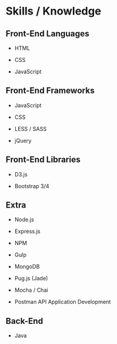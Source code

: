 # **Skills / Knowledge**

## **Front-End Languages**

- HTML

- CSS

- JavaScript

## **Front-End Frameworks**

- JavaScript

- CSS

- LESS / SASS

- jQuery

## **Front-End Libraries**

- D3.js

- Bootstrap 3/4

## **Extra**

- Node.js

- Express.js

- NPM

- Gulp

- MongoDB

- Pug.js (Jade)

- Mocha / Chai

- Postman API Application Development

## **Back-End**

- Java
